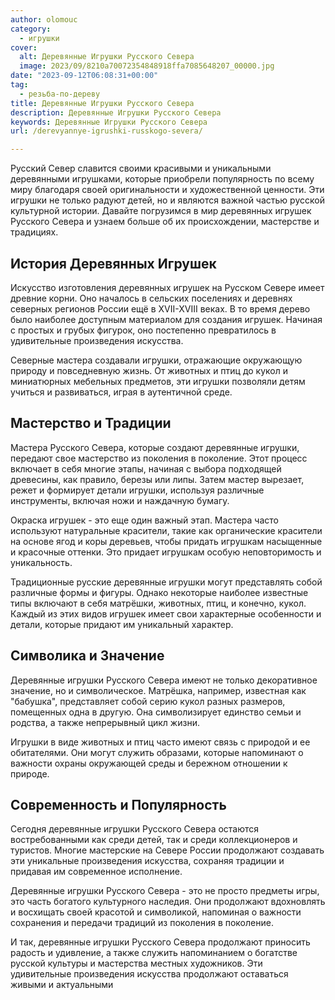 ```yaml
---
author: olomouc
category:
  - игрушки
cover:
  alt: Деревянные Игрушки Русского Севера
  image: 2023/09/8210a70072354848918ffa7085648207_00000.jpg
date: "2023-09-12T06:08:31+00:00"
tag:
  - резьба-по-дереву
title: Деревянные Игрушки Русского Севера
description: Деревянные Игрушки Русского Севера
keywords: Деревянные Игрушки Русского Севера
url: /derevyannye-igrushki-russkogo-severa/

---
```

Русский Север славится своими красивыми и уникальными деревянными игрушками, которые приобрели популярность по всему миру благодаря своей оригинальности и художественной ценности. Эти игрушки не только радуют детей, но и являются важной частью русской культурной истории. Давайте погрузимся в мир деревянных игрушек Русского Севера и узнаем больше об их происхождении, мастерстве и традициях.

## История Деревянных Игрушек

Искусство изготовления деревянных игрушек на Русском Севере имеет древние корни. Оно началось в сельских поселениях и деревнях северных регионов России ещё в XVII-XVIII веках. В то время дерево было наиболее доступным материалом для создания игрушек. Начиная с простых и грубых фигурок, оно постепенно превратилось в удивительные произведения искусства.

Северные мастера создавали игрушки, отражающие окружающую природу и повседневную жизнь. От животных и птиц до кукол и миниатюрных мебельных предметов, эти игрушки позволяли детям учиться и развиваться, играя в аутентичной среде.

## Мастерство и Традиции

Мастера Русского Севера, которые создают деревянные игрушки, передают свое мастерство из поколения в поколение. Этот процесс включает в себя многие этапы, начиная с выбора подходящей древесины, как правило, березы или липы. Затем мастер вырезает, режет и формирует детали игрушки, используя различные инструменты, включая ножи и наждачную бумагу.

Окраска игрушек \- это еще один важный этап. Мастера часто используют натуральные красители, такие как органические красители на основе ягод и коры деревьев, чтобы придать игрушкам насыщенные и красочные оттенки. Это придает игрушкам особую неповторимость и уникальность.

Традиционные русские деревянные игрушки могут представлять собой различные формы и фигуры. Однако некоторые наиболее известные типы включают в себя матрёшки, животных, птиц, и конечно, кукол. Каждый из этих видов игрушек имеет свои характерные особенности и детали, которые придают им уникальный характер.

## Символика и Значение

Деревянные игрушки Русского Севера имеют не только декоративное значение, но и символическое. Матрёшка, например, известная как "бабушка", представляет собой серию кукол разных размеров, помещенных одна в другую. Она символизирует единство семьи и родства, а также непрерывный цикл жизни.

Игрушки в виде животных и птиц часто имеют связь с природой и ее обитателями. Они могут служить образами, которые напоминают о важности охраны окружающей среды и бережном отношении к природе.

## Современность и Популярность

Сегодня деревянные игрушки Русского Севера остаются востребованными как среди детей, так и среди коллекционеров и туристов. Многие мастерские на Севере России продолжают создавать эти уникальные произведения искусства, сохраняя традиции и придавая им современное исполнение.

Деревянные игрушки Русского Севера \- это не просто предметы игры, это часть богатого культурного наследия. Они продолжают вдохновлять и восхищать своей красотой и символикой, напоминая о важности сохранения и передачи традиций из поколения в поколение.

И так, деревянные игрушки Русского Севера продолжают приносить радость и удивление, а также служить напоминанием о богатстве русской культуры и мастерства местных художников. Эти удивительные произведения искусства продолжают оставаться живыми и актуальными
